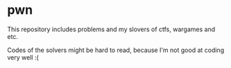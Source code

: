# pwn
This repository includes problems and my slovers of ctfs, wargames and etc.

Codes of the solvers might be hard to read, because I'm not good at coding very well :(

